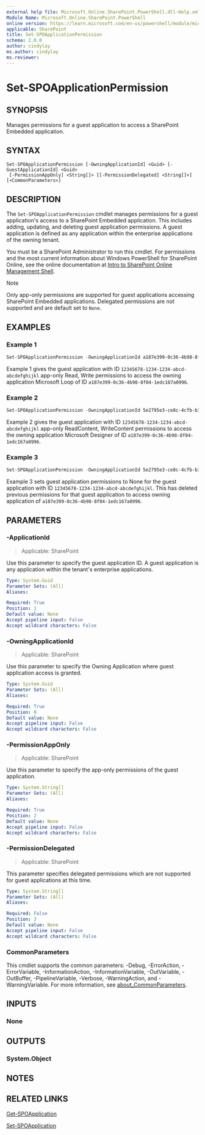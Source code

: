 ```yaml
---
external help file: Microsoft.Online.SharePoint.PowerShell.dll-Help.xml
Module Name: Microsoft.Online.SharePoint.PowerShell
online version: https://learn.microsoft.com/en-us/powershell/module/microsoft.online.sharepoint.powershell/set-spoapplicationpermission
applicable: SharePoint
title: Set-SPOApplicationPermission
schema: 2.0.0
author: cindylay
ms.author: cindylay
ms.reviewer:
---
```


# Set-SPOApplicationPermission

## SYNOPSIS

Manages permissions for a guest application to access a SharePoint Embedded application.

## SYNTAX

```
Set-SPOApplicationPermission [-OwningApplicationId] <Guid> [-GuestApplicationId] <Guid>
 [-PermissionAppOnly] <String[]> [[-PermissionDelegated] <String[]>] [<CommonParameters>]
```

## DESCRIPTION

The `Set-SPOApplicationPermission` cmdlet manages permissions for a guest application's access to a SharePoint Embedded application. This includes adding, updating, and deleting guest application permissions. A guest application is defined as any application within the enterprise applications of the owning tenant.

You must be a SharePoint Administrator to run this cmdlet. For permissions and the most current information about Windows PowerShell for SharePoint Online, see the online documentation at [Intro to SharePoint Online Management Shell](/powershell/sharepoint/sharepoint-online/introduction-sharepoint-online-management-shell).

> [!NOTE]
> Only app-only permissions are supported for guest applications accessing SharePoint Embedded applications. Delegated permissions are not supported and are default set to `None`.

## EXAMPLES

### Example 1

```powershell
Set-SPOApplicationPermission -OwningApplicationId a187e399-0c36-4b98-8f04-1edc167a0996 -ApplicationId 12345678-1234-1234-abcd-abcdefghijkl -PermissionAppOnly Read, Write
```

Example 1 gives the guest application with ID `12345678-1234-1234-abcd-abcdefghijkl` app-only Read, Write permissions to access the owning application Microsoft Loop of ID `a187e399-0c36-4b98-8f04-1edc167a0996`.

### Example 2

```powershell
Set-SPOApplicationPermission -OwningApplicationId 5e2795e3-ce8c-4cfb-b302-35fe5cd01597 -ApplicationId 12345678-1234-1234-abcd-abcdefghijkl -PermissionAppOnly ReadContent, WriteContent -PermissionDelegated None
```

Example 2 gives the guest application with ID `12345678-1234-1234-abcd-abcdefghijkl` app-only ReadContent, WriteContent permissions to access the owning application Microsoft Designer of ID `a187e399-0c36-4b98-8f04-1edc167a0996`.
### Example 3

```powershell
Set-SPOApplicationPermission -OwningApplicationId 5e2795e3-ce8c-4cfb-b302-35fe5cd01597 -ApplicationId 12345678-1234-1234-abcd-abcdefghijkl -PermissionAppOnly None -PermissionDelegated None
```

Example 3 sets guest application permissions to None for the guest application with ID `12345678-1234-1234-abcd-abcdefghijkl`. This has deleted previous permissions for that guest application to access owning application of `a187e399-0c36-4b98-8f04-1edc167a0996`.

## PARAMETERS

### -ApplicationId

> Applicable: SharePoint

Use this parameter to specify the guest application ID. A guest application is any application within the tenant's enterprise applications.

```yaml
Type: System.Guid
Parameter Sets: (All)
Aliases:

Required: True
Position: 1
Default value: None
Accept pipeline input: False
Accept wildcard characters: False
```

### -OwningApplicationId

> Applicable: SharePoint

Use this parameter to specify the Owning Application where guest application access is granted.

```yaml
Type: System.Guid
Parameter Sets: (All)
Aliases:

Required: True
Position: 0
Default value: None
Accept pipeline input: False
Accept wildcard characters: False
```

### -PermissionAppOnly

> Applicable: SharePoint

Use this parameter to specify the app-only permissions of the guest application.

```yaml
Type: System.String[]
Parameter Sets: (All)
Aliases:

Required: True
Position: 2
Default value: None
Accept pipeline input: False
Accept wildcard characters: False
```

### -PermissionDelegated

> Applicable: SharePoint

This parameter specifies delegated permissions which are not supported for guest applications at this time.

```yaml
Type: System.String[]
Parameter Sets: (All)
Aliases:

Required: False
Position: 3
Default value: None
Accept pipeline input: False
Accept wildcard characters: False
```

### CommonParameters

This cmdlet supports the common parameters: -Debug, -ErrorAction, -ErrorVariable, -InformationAction, -InformationVariable, -OutVariable, -OutBuffer, -PipelineVariable, -Verbose, -WarningAction, and -WarningVariable. For more information, see [about_CommonParameters](https://go.microsoft.com/fwlink/?LinkID=113216).

## INPUTS

### None

## OUTPUTS

### System.Object

## NOTES

## RELATED LINKS

[Get-SPOApplication](./Get-SPOApplication.md)

[Set-SPOApplication](./Set-SPOApplication.md)
